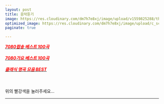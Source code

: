 ```yaml
---
layout: post
title: 음악듣기
image: https://res.cloudinary.com/dm7h7e8xj/image/upload/v1559825288/theme17_nlndhx.jpg
optimized_image: https://res.cloudinary.com/dm7h7e8xj/image/upload/c_scale,w_380/v1559825288/theme17_nlndhx.jpg
paginate: true

---
```


 [<span style="color:red">***7080팝송 베스트 100곡***</span>](https://www.youtube.com/watch?v=8HHveVh4cYE&t=2735s)<br> <br>
 [<span style="color:red">***7080가요 베스트 100곡***</span>](https://www.youtube.com/watch?v=X1S9NGrXftI&t=4416s)<br> <br>
 [<span style="color:red">***클래식 명곡 모음 BEST***</span>](https://www.youtube.com/watch?v=r17_s18acdA&t=5373s)<br> <br>
<br> 
<br>
위의 빨강색을 눌러주세요...<br>

---
